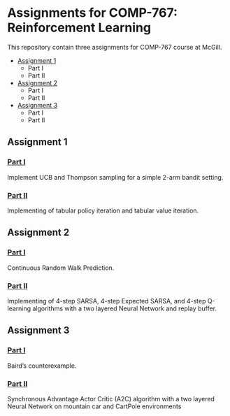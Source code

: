 # Assignments for COMP-767: Reinforcement Learning

This repository contain three assignments for COMP-767 course at McGill.

* [Assignment 1](#Assignment-1)
  * Part I
  * Part II
* [Assignment 2](#Assignment-2)
  * Part I
  * Part II
* [Assignment 3](#Assignment-3)
  * Part I
  * Part II
  
## Assignment 1
### [Part I](https://github.com/Rufaim/Assignments-for-COMP-767-Reinforcement-Learning/blob/master/Assignment%201/Assignment%201%20Coding%201.ipynb)
Implement UCB and Thompson sampling for a simple 2-arm bandit setting.

### [Part II](https://github.com/Rufaim/Assignments-for-COMP-767-Reinforcement-Learning/blob/master/Assignment%201/Assignment%201%20Coding%202.ipynb)
Implementing of tabular policy iteration and tabular value iteration.
  
## Assignment 2
### [Part I](https://github.com/Rufaim/Assignments-for-COMP-767-Reinforcement-Learning/blob/master/Assignment%202/Assignment%202%20Coding%201.ipynb)
Continuous Random Walk Prediction. 

### [Part II](https://github.com/Rufaim/Assignments-for-COMP-767-Reinforcement-Learning/blob/master/Assignment%202/Assignment%202%20Coding%202.ipynb)
Implementing of 4-step SARSA, 4-step Expected SARSA, and 4-step Q-learning algorithms with a two layered Neural Network and replay buffer.

## Assignment 3
### [Part I](https://github.com/Rufaim/Assignments-for-COMP-767-Reinforcement-Learning/blob/master/Assignment%203/Assignment%203%20Coding%201.ipynb)
Baird’s counterexample. 

### [Part II](https://github.com/Rufaim/Assignments-for-COMP-767-Reinforcement-Learning/blob/master/Assignment%203/Assignment%203%20Coding%202.ipynb)
Synchronous Advantage Actor Critic (A2C) algorithm with a two layered Neural Network on mountain car and CartPole environments
